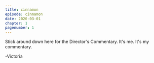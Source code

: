 ```yaml
---
title: cinnamon
episode: cinnamon
date: 2020-03-01
chapter: 1
pagenumber: 1
---
```


Stick around down here for the Director's Commentary. It's me. It's my commentary.

-Victoria
